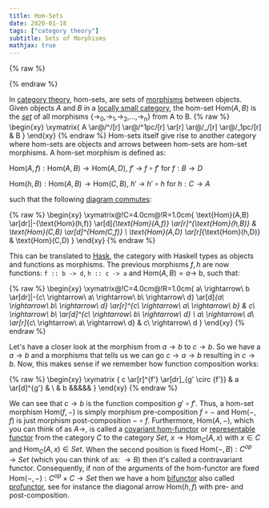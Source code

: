 ```yaml
---
title: Hom-Sets
date: 2020-01-18
tags: ["category theory"]
subtitle: Sets of Morphisms
mathjax: true
---
```


{% raw %}
<script>
  MathJax = {
    loader: {
      load: ['[custom]/xypic.js'],
      paths: {custom: 'https://cdn.jsdelivr.net/gh/sonoisa/XyJax-v3@3.0.1/build/'}
    },
    tex: {
      packages: {'[+]': ['xypic']}
    }
  };
</script>
<script id="MathJax-script" async src="https://cdn.jsdelivr.net/npm/mathjax@3.1.4/es5/tex-chtml-full.js"></script>
<!-- <script id="MathJax-script" async src="https://cdn.jsdelivr.net/npm/mathjax@3.1.4/es5/tex-svg-full.js"></script> -->
{% endraw %}


In [category theory](https://en.wikipedia.org/wiki/Category_theory), hom-sets, are sets of [morphisms](https://en.wikipedia.org/wiki/Morphism) between objects. Given objects $A$ and $B$ in a [locally small category](https://en.wikipedia.org/wiki/Category_(mathematics)#Small_and_large_categories), the hom-set $\text{Hom}(A,B)$ is the [*set*](https://en.wikipedia.org/wiki/Set_(mathematics)) of all morphisms $\{\rightarrow_0,$$\rightarrow_1,$$\rightarrow_2,$$\dots,$$\rightarrow_n\}$ from A to B.
{% raw %}
\begin{xy}
\xymatrix{
A \ar@/^/[r]
  \ar@/^1pc/[r]
  \ar[r]
  \ar@/_/[r]
  \ar@/_1pc/[r]
  &
B
}
\end{xy}
{% endraw %}
Hom-sets itself give rise to another category where hom-sets are objects and arrows between hom-sets are hom-set morphisms. A hom-set morphism is defined as:

$\text{Hom}(A,f) : \text{Hom}(A,B) \rightarrow \text{Hom}(A,D)$,  $f'$ $\rightarrow$  $f \circ {f'}$ for $f : B \rightarrow D$

$\text{Hom}(h,B) : \text{Hom}(A,B) \rightarrow \text{Hom}(C,B)$,  $h'$ $\rightarrow$ $h' \circ {h}$ for $h : C \rightarrow A$

such that the following [diagram commutes](https://en.wikipedia.org/wiki/Commutative_diagram):

{% raw %}
\begin{xy}
\xymatrix@!C=4.0cm@!R=1.0cm{
\text{Hom}(A,B) \ar[dr]|-{\text{Hom}(h,f)} \ar[d]_{\text{Hom}(A,f)} \ar[r]^{\text{Hom}(h,B)} &
\text{Hom}(C,B) \ar[d]^{Hom(C,f)} \\
\text{Hom}(A,D) \ar[r]_{\text{Hom}(h,D)} & \text{Hom}(C,D)
}
\end{xy}
{% endraw %}

This can be translated to [Hask](https://wiki.haskell.org/Hask), the category with Haskell types as objects and functions as morphisms. The previous morphisms $f,h$ are now functions:
`f :: b -> d`, `h :: c -> a` and $\text{Hom}(A,B) = a \rightarrow$ b, such that:

{% raw %}
\begin{xy}
\xymatrix@!C=4.0cm@!R=1.0cm{
a\ \rightarrow\ b \ar[dr]|-{c\ \rightarrow\ a\ \rightarrow\ b\ \rightarrow\ d} \ar[d]_{a\ \rightarrow\ b\ \rightarrow\ d} \ar[r]^{c\ \rightarrow\ a\ \rightarrow\ b} &
c\ \rightarrow\ b\ \ar[d]^{c\ \rightarrow\ b\ \rightarrow\ d} \\
a\ \rightarrow\ d\ \ar[r]_{c\ \rightarrow\ a\ \rightarrow\ d} & c\ \rightarrow\ d
}
\end{xy}
{% endraw %}

Let's have a closer look at the morphism from $a \rightarrow b$ to $c \rightarrow b$. So we have a $a \rightarrow b$ and a morphisms that tells us we can go $c \rightarrow a \rightarrow b$ resulting in $c \rightarrow b$. Now, this makes sense if we remember how function composition works:

{% raw %}
\begin{xy}
\xymatrix {
  c \ar[r]^{f'} \ar[dr]_{g' \circ {f'}} &
  a \ar[d]^{g'} & \\ & b &&&&&
}
\end{xy}
{% endraw %}

We can see that $c \rightarrow b$ is the function composition $g' \circ {f'}$. Thus, a hom-set morphism $\text{Hom}(f,-)$ is simply morphism pre-composition $f \circ -$ and $\text{Hom}(-,f)$ is just morphism post-composition $- \circ f$. Furthermore, $\text{Hom}(A,-)$, which you can think of as $A \rightarrow$, is called a [covariant hom-functor](https://en.wikipedia.org/wiki/Functor#Covariance_and_contravariance) or [representable functor](https://en.wikipedia.org/wiki/Representable_functor)  from the category $C$ to the category $Set$, $x \rightarrow \text{Hom}_C(A,x)$ with $x \in C$ and $\text{Hom}_C(A,x) \in Set$. When the second position is fixed $\text{Hom}(-,B): C^{op} \rightarrow Set$ (which you can think of as: $\rightarrow B$) then it's called a contravariant functor. Consequently, if non of the arguments of the hom-functor are fixed $\text{Hom}(−,−): C^{op} \times C \rightarrow Set$ then we have a hom [bifunctor](https://en.wikipedia.org/wiki/Functor#Bifunctors_and_multifunctors) also called [profunctor](https://en.wikipedia.org/wiki/Profunctor), see for instance the diagonal arrow $\text{Hom}(h,f)$ with pre- and post-composition.
